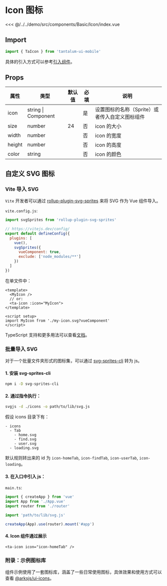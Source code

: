 # Icon 图标

<CodeDemo name="Icon">

<<< @/../../demo/src/components/Basic/Icon/index.vue

</CodeDemo>

## Import

```js
import { TaIcon } from 'tantalum-ui-mobile'
```

具体的引入方式可以参考[引入组件](../guide/import.md)。

## Props

| 属性   | 类型                | 默认值 | 必填 | 说明                                           |
| ------ | ------------------- | ------ | ---- | ---------------------------------------------- |
| icon   | string \| Component |        | 是   | 设置图标的名称（Sprite）或者传入自定义图标组件 |
| size   | number              | 24     | 否   | icon 的大小                                    |
| width  | number              |        | 否   | icon 的宽度                                    |
| height | number              |        | 否   | icon 的高度                                    |
| color  | string              |        | 否   | icon 的颜色                                    |

## 自定义 SVG 图标

### Vite 导入 SVG

`Vite` 开发者可以通过 [rollup-plugin-svg-sprites](https://github.com/godxiaoji/rollup-plugin-svg-sprites) 来将 SVG 作为 Vue 组件导入。

`vite.config.js`:

```js
import svgSprites from 'rollup-plugin-svg-sprites'

// https://vitejs.dev/config/
export default defineConfig({
  plugins: [
    vue(),
    svgSprites({
      vueComponent: true,
      exclude: ['node_modules/**']
    })
  ]
})
```

在单文件中：

```vue
<template>
  <MyIcon />
  // or:
  <ta-icon :icon="MyIcon">
</template>

<script setup>
import MyIcon from './my-icon.svg?vueComponent'
</script>
```

TypeScript 支持和更多用法可以查看[文档](https://github.com/godxiaoji/rollup-plugin-svg-sprites)。

### 批量导入 SVG

对于一个批量文件夹形式的图标集，可以通过 [svg-sprites-cli](https://github.com/godxiaoji/svg-sprites-cli) 转为 js。

#### 1. 安装 svg-sprites-cli

```sh
npm i -D svg-sprites-cli
```

#### 2. 通过指令执行：

```sh
svgjs -d ./icons -o path/to/lib/svg.js
```

假设 icons 目录下有：

```
- icons
  - Tab
    - home.svg
    - find.svg
    - user.svg
  - loading.svg
```

默认规则转出来的 id 为 `icon-homeTab`, `icon-findTab`, `icon-userTab`, `icon-loading`。

#### 3. 在入口中引入 js：

`main.ts`:

```js
import { createApp } from 'vue'
import App from './App.vue'
import router from './router'

import 'path/to/lib/svg.js'

createApp(App).use(router).mount('#app')
```

#### 4. Icon 组件通过展示

```vue
<ta-icon icon="icon-homeTab" />
```

### 附录：示例图标库

组件示例使用了一套图标库，涵盖了一些日常使用图标，具体效果和使用方式可以查看 [@arksjs/ui-icons](https://github.com/arksjs/tantalum-ui-mobile/tree/main/packages/icons)。
